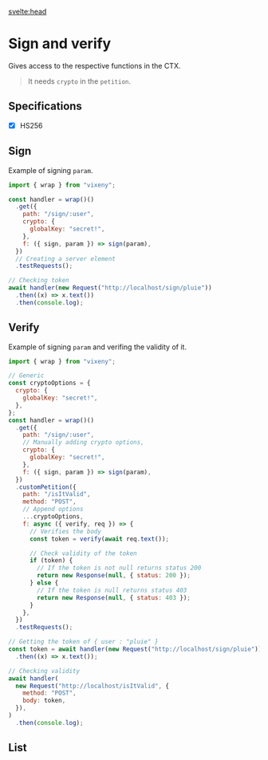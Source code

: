 <script>
  import ListOfComponents from '$lib/components/listofBasic.svelte';
</script>

<svelte:head>

<script src='/prism.mjs' defer></script>
<title>Sign and Verify- Vixeny</title>
  <meta name="description" content="Understanding sign and verify"/>
  <meta name="keywords" content="sign, verify, JWT, web development, Vixeny framework, FP, functional programming"/>
</svelte:head>

# Sign and verify

Gives access to the respective functions in the CTX.

> It needs `crypto` in the `petition`.

## Specifications

- [x] HS256

## Sign

Example of signing `param`.

```javascript
import { wrap } from "vixeny";

const handler = wrap()()
  .get({
    path: "/sign/:user",
    crypto: {
      globalKey: "secret!",
    },
    f: ({ sign, param }) => sign(param),
  })
  // Creating a server element
  .testRequests();

// Checking token
await handler(new Request("http://localhost/sign/pluie"))
  .then((x) => x.text())
  .then(console.log);
```

## Verify

Example of signing `param` and verifing the validity of it.

```javascript
import { wrap } from "vixeny";

// Generic
const cryptoOptions = {
  crypto: {
    globalKey: "secret!",
  },
};
const handler = wrap()()
  .get({
    path: "/sign/:user",
    // Manually adding crypto options,
    crypto: {
      globalKey: "secret!",
    },
    f: ({ sign, param }) => sign(param),
  })
  .customPetition({
    path: "/isItValid",
    method: "POST",
    // Append options
    ...cryptoOptions,
    f: async ({ verify, req }) => {
      // Verifies the body
      const token = verify(await req.text());

      // Check validity of the token
      if (token) {
        // If the token is not null returns status 200
        return new Response(null, { status: 200 });
      } else {
        // If the token is null returns status 403
        return new Response(null, { status: 403 });
      }
    },
  })
  .testRequests();

// Getting the token of { user : "pluie" }
const token = await handler(new Request("http://localhost/sign/pluie"))
  .then((x) => x.text());

// Checking validity
await handler(
  new Request("http://localhost/isItValid", {
    method: "POST",
    body: token,
  }),
)
  .then(console.log);
```

## List

<ListOfComponents />
